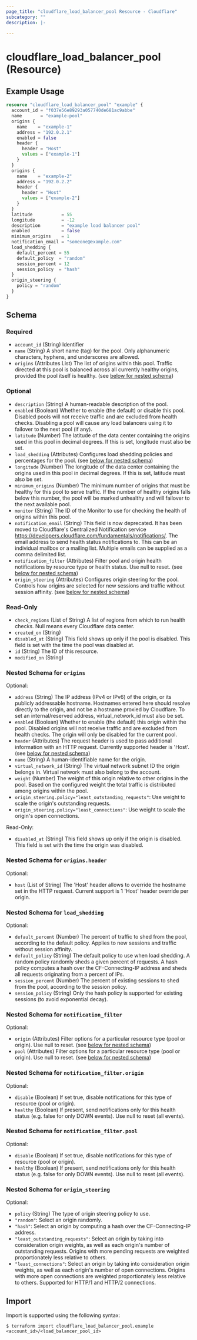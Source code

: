 ```yaml
---
page_title: "cloudflare_load_balancer_pool Resource - Cloudflare"
subcategory: ""
description: |-
  
---
```


# cloudflare_load_balancer_pool (Resource)



## Example Usage

```terraform
resource "cloudflare_load_balancer_pool" "example" {
  account_id = "f037e56e89293a057740de681ac9abbe"
  name       = "example-pool"
  origins {
    name    = "example-1"
    address = "192.0.2.1"
    enabled = false
    header {
      header = "Host"
      values = ["example-1"]
    }
  }
  origins {
    name    = "example-2"
    address = "192.0.2.2"
    header {
      header = "Host"
      values = ["example-2"]
    }
  }
  latitude           = 55
  longitude          = -12
  description        = "example load balancer pool"
  enabled            = false
  minimum_origins    = 1
  notification_email = "someone@example.com"
  load_shedding {
    default_percent = 55
    default_policy  = "random"
    session_percent = 12
    session_policy  = "hash"
  }
  origin_steering {
    policy = "random"
  }
}
```
<!-- schema generated by tfplugindocs -->
## Schema

### Required

- `account_id` (String) Identifier
- `name` (String) A short name (tag) for the pool. Only alphanumeric characters, hyphens, and underscores are allowed.
- `origins` (Attributes List) The list of origins within this pool. Traffic directed at this pool is balanced across all currently healthy origins, provided the pool itself is healthy. (see [below for nested schema](#nestedatt--origins))

### Optional

- `description` (String) A human-readable description of the pool.
- `enabled` (Boolean) Whether to enable (the default) or disable this pool. Disabled pools will not receive traffic and are excluded from health checks. Disabling a pool will cause any load balancers using it to failover to the next pool (if any).
- `latitude` (Number) The latitude of the data center containing the origins used in this pool in decimal degrees. If this is set, longitude must also be set.
- `load_shedding` (Attributes) Configures load shedding policies and percentages for the pool. (see [below for nested schema](#nestedatt--load_shedding))
- `longitude` (Number) The longitude of the data center containing the origins used in this pool in decimal degrees. If this is set, latitude must also be set.
- `minimum_origins` (Number) The minimum number of origins that must be healthy for this pool to serve traffic. If the number of healthy origins falls below this number, the pool will be marked unhealthy and will failover to the next available pool.
- `monitor` (String) The ID of the Monitor to use for checking the health of origins within this pool.
- `notification_email` (String) This field is now deprecated. It has been moved to Cloudflare's Centralized Notification service https://developers.cloudflare.com/fundamentals/notifications/. The email address to send health status notifications to. This can be an individual mailbox or a mailing list. Multiple emails can be supplied as a comma delimited list.
- `notification_filter` (Attributes) Filter pool and origin health notifications by resource type or health status. Use null to reset. (see [below for nested schema](#nestedatt--notification_filter))
- `origin_steering` (Attributes) Configures origin steering for the pool. Controls how origins are selected for new sessions and traffic without session affinity. (see [below for nested schema](#nestedatt--origin_steering))

### Read-Only

- `check_regions` (List of String) A list of regions from which to run health checks. Null means every Cloudflare data center.
- `created_on` (String)
- `disabled_at` (String) This field shows up only if the pool is disabled. This field is set with the time the pool was disabled at.
- `id` (String) The ID of this resource.
- `modified_on` (String)

<a id="nestedatt--origins"></a>
### Nested Schema for `origins`

Optional:

- `address` (String) The IP address (IPv4 or IPv6) of the origin, or its publicly addressable hostname. Hostnames entered here should resolve directly to the origin, and not be a hostname proxied by Cloudflare. To set an internal/reserved address, virtual_network_id must also be set.
- `enabled` (Boolean) Whether to enable (the default) this origin within the pool. Disabled origins will not receive traffic and are excluded from health checks. The origin will only be disabled for the current pool.
- `header` (Attributes) The request header is used to pass additional information with an HTTP request. Currently supported header is 'Host'. (see [below for nested schema](#nestedatt--origins--header))
- `name` (String) A human-identifiable name for the origin.
- `virtual_network_id` (String) The virtual network subnet ID the origin belongs in. Virtual network must also belong to the account.
- `weight` (Number) The weight of this origin relative to other origins in the pool. Based on the configured weight the total traffic is distributed among origins within the pool.
- `origin_steering.policy="least_outstanding_requests"`: Use weight to scale the origin's outstanding requests.
- `origin_steering.policy="least_connections"`: Use weight to scale the origin's open connections.

Read-Only:

- `disabled_at` (String) This field shows up only if the origin is disabled. This field is set with the time the origin was disabled.

<a id="nestedatt--origins--header"></a>
### Nested Schema for `origins.header`

Optional:

- `host` (List of String) The 'Host' header allows to override the hostname set in the HTTP request. Current support is 1 'Host' header override per origin.



<a id="nestedatt--load_shedding"></a>
### Nested Schema for `load_shedding`

Optional:

- `default_percent` (Number) The percent of traffic to shed from the pool, according to the default policy. Applies to new sessions and traffic without session affinity.
- `default_policy` (String) The default policy to use when load shedding. A random policy randomly sheds a given percent of requests. A hash policy computes a hash over the CF-Connecting-IP address and sheds all requests originating from a percent of IPs.
- `session_percent` (Number) The percent of existing sessions to shed from the pool, according to the session policy.
- `session_policy` (String) Only the hash policy is supported for existing sessions (to avoid exponential decay).


<a id="nestedatt--notification_filter"></a>
### Nested Schema for `notification_filter`

Optional:

- `origin` (Attributes) Filter options for a particular resource type (pool or origin). Use null to reset. (see [below for nested schema](#nestedatt--notification_filter--origin))
- `pool` (Attributes) Filter options for a particular resource type (pool or origin). Use null to reset. (see [below for nested schema](#nestedatt--notification_filter--pool))

<a id="nestedatt--notification_filter--origin"></a>
### Nested Schema for `notification_filter.origin`

Optional:

- `disable` (Boolean) If set true, disable notifications for this type of resource (pool or origin).
- `healthy` (Boolean) If present, send notifications only for this health status (e.g. false for only DOWN events). Use null to reset (all events).


<a id="nestedatt--notification_filter--pool"></a>
### Nested Schema for `notification_filter.pool`

Optional:

- `disable` (Boolean) If set true, disable notifications for this type of resource (pool or origin).
- `healthy` (Boolean) If present, send notifications only for this health status (e.g. false for only DOWN events). Use null to reset (all events).



<a id="nestedatt--origin_steering"></a>
### Nested Schema for `origin_steering`

Optional:

- `policy` (String) The type of origin steering policy to use.
- `"random"`: Select an origin randomly.
- `"hash"`: Select an origin by computing a hash over the CF-Connecting-IP address.
- `"least_outstanding_requests"`: Select an origin by taking into consideration origin weights, as well as each origin's number of outstanding requests. Origins with more pending requests are weighted proportionately less relative to others.
- `"least_connections"`: Select an origin by taking into consideration origin weights, as well as each origin's number of open connections. Origins with more open connections are weighted proportionately less relative to others. Supported for HTTP/1 and HTTP/2 connections.

## Import

Import is supported using the following syntax:

```shell
$ terraform import cloudflare_load_balancer_pool.example <account_id>/<load_balancer_pool_id>
```
